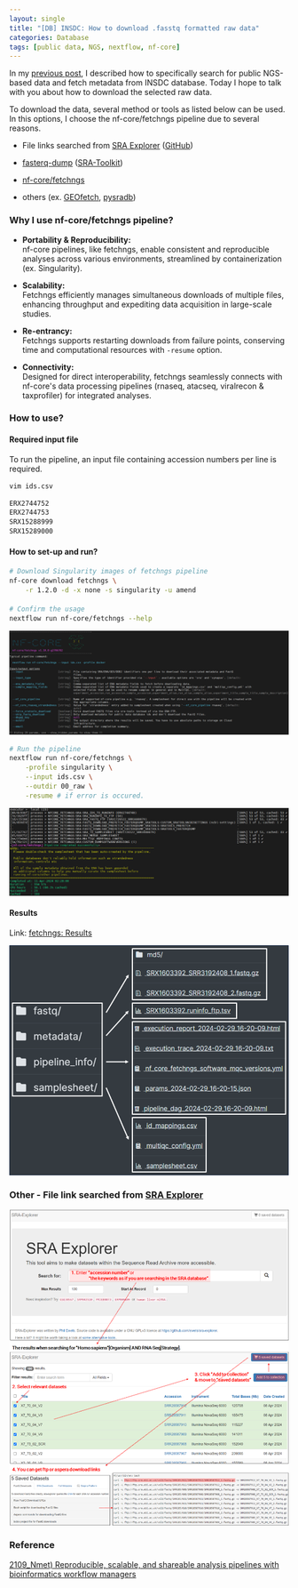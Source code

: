 ```yaml
---
layout: single
title: "[DB] INSDC: How to download .fasstq formatted raw data"
categories: Database
tags: [public data, NGS, nextflow, nf-core]
---
```


In my [previous post](https://keun-hong.github.io/database/public-ngs-data-db/), I described how to specifically search for public NGS-based data and fetch metadata from INSDC database. Today I hope to talk with you about how to download the selected raw data.

To download the data, several method or tools as listed below can be used. In this options, I choose the nf-core/fetchngs pipeline due to several reasons.

- File links searched from [SRA Explorer](https://sra-explorer.info/) ([GitHub](https://github.com/ewels/sra-explorer?tab=readme-ov-file))

- [fasterq-dump](https://github.com/ncbi/sra-tools/wiki/HowTo:-fasterq-dump) ([SRA-Toolkit](https://github.com/ncbi/sra-tools))

- [nf-core/fetchngs](https://nf-co.re/fetchngs/1.12.0/docs/usage)

- others (ex. [GEOfetch](https://pep.databio.org/geofetch/), [pysradb](https://github.com/saketkc/pysradb))

### Why I use nf-core/fetchngs pipeline?

- **Portability & Reproducibility:**<br>nf-core pipelines, like fetchngs, enable consistent and reproducible analyses across various environments, streamlined by containerization (ex. Singularity).

- **Scalability:**<br>Fetchngs efficiently manages simultaneous downloads of multiple files, enhancing throughput and expediting data acquisition in large-scale studies.

- **Re-entrancy:**<br>Fetchngs supports restarting downloads from failure points, conserving time and computational resources with `-resume` option.

- **Connectivity:**<br>Designed for direct interoperability, fetchngs seamlessly connects with nf-core's data processing pipelines (rnaseq, atacseq, viralrecon & taxprofiler) for integrated analyses.

### How to use?

#### Required input file

To run the pipeline, an input file containing accession numbers per line is required.

```bash
vim ids.csv
```

```tex
ERX2744752
ERX2744753
SRX15288999
SRX15289000
```

#### How to set-up and run?

```bash
# Download Singularity images of fetchngs pipeline
nf-core download fetchngs \
    -r 1.2.0 -d -x none -s singularity -u amend

# Confirm the usage
nextflow run nf-core/fetchngs --help
```

![2024-04-10-04-26-45-image.png](../../images/2024-04-11-how-to-download-ngs-data/8ae36be5d44725508e53e02af8bbec1632f65e62.png)

```bash
# Run the pipeline
nextflow run nf-core/fetchngs \
    -profile singularity \
    --input ids.csv \
    --outdir 00_raw \
    -resume # if error is occured.
```

![](../../images/2024-04-11-how-to-download-ngs-data/2024-04-11-15-06-05-image.png)

#### Results

Link: [fetchngs: Results](https://nf-co.re/fetchngs/1.12.0/results/fetchngs/results-8ec2d934f9301c818d961b1e4fdf7fc79610bdc5)

![](../../images/2024-04-11-how-to-download-ngs-data/2024-04-11-17-16-16-image.png)

### Other - File link searched from [SRA Explorer](https://sra-explorer.info/)

![](../../images/2024-04-11-how-to-download-ngs-data/2024-04-11-16-58-26-image.png)

### Reference

[2109_Nmet) Reproducible, scalable, and shareable analysis pipelines with bioinformatics workflow managers](https://www.nature.com/articles/s41592-021-01254-9)